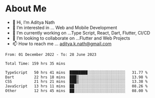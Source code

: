 # About Me

- 👋 Hi, I’m Aditya Nath
- 👀 I’m interested in ... Web and Mobile Development
- 🌱 I’m currently working on ...Type Script, React, Dart, Flutter, CI/CD
- 💞️ I’m looking to collaborate on ...Flutter and Web Projects
- 📫 How to reach me ... aditya.k.nath@gmail.com

<!--START_SECTION:waka-->

```txt
From: 01 December 2022 - To: 28 June 2023

Total Time: 159 hrs 35 mins

TypeScript   50 hrs 41 mins  ████████░░░░░░░░░░░░░░░░░   31.77 %
Dart         22 hrs 18 mins  ███▒░░░░░░░░░░░░░░░░░░░░░   13.98 %
CSS          21 hrs 21 mins  ███▒░░░░░░░░░░░░░░░░░░░░░   13.38 %
JavaScript   13 hrs 11 mins  ██░░░░░░░░░░░░░░░░░░░░░░░   08.26 %
Other        12 hrs 45 mins  ██░░░░░░░░░░░░░░░░░░░░░░░   08.00 %
```

<!--END_SECTION:waka-->

<!---
kronosking007/kronosking007 is a ✨ special ✨ repository because its `README.md` (this file) appears on your GitHub profile.
You can click the Preview link to take a look at your changes.
--->
